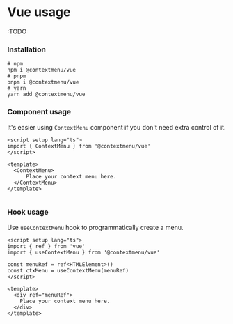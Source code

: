 # Vue usage

:TODO

### Installation

```shell
# npm
npm i @contextmenu/vue
# pnpm
pnpm i @contextmenu/vue
# yarn
yarn add @contextmenu/vue
```

### Component usage
It's easier using `ContextMenu` component if you don't need extra control of it.
```Vue{6-8}
<script setup lang="ts">
import { ContextMenu } from '@contextmenu/vue'
</script>

<template>
  <ContextMenu>
      Place your context menu here.
  </ContextMenu>
</template>


```

### Hook usage

Use `useContextMenu` hook to programmatically create a menu.

```Vue{5,6,10-12}
<script setup lang="ts">
import { ref } from 'vue'
import { useContextMenu } from '@contextmenu/vue'

const menuRef = ref<HTMLElement>()
const ctxMenu = useContextMenu(menuRef)
</script>

<template>
  <div ref="menuRef">
    Place your context menu here.
  </div>
</template>
```
